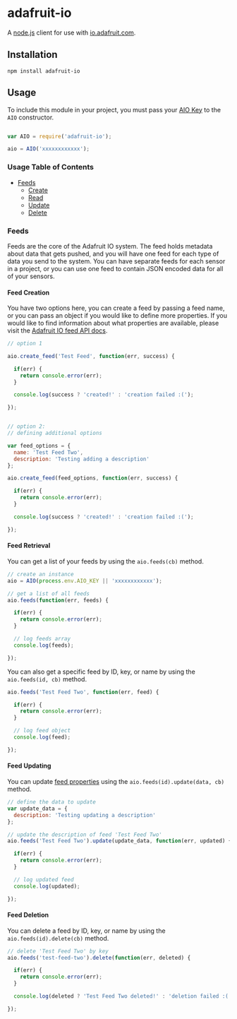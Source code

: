 # adafruit-io

A [node.js][1] client for use with [io.adafruit.com][2].

## Installation

```
npm install adafruit-io
```

## Usage

To include this module in your project, you must pass your [AIO Key][4] to the `AIO` constructor.

```js

var AIO = require('adafruit-io');

aio = AIO('xxxxxxxxxxxx');

```

### Usage Table of Contents

* [Feeds](#feeds)
  * [Create](#feed-creation)
  * [Read](#feed-retrieval)
  * [Update](#feed-updating)
  * [Delete](#feed-deletion)


### Feeds

Feeds are the core of the Adafruit IO system. The feed holds metadata about data that gets pushed, and you will
have one feed for each type of data you send to the system. You can have separate feeds for each
sensor in a project, or you can use one feed to contain JSON encoded data for all of your sensors.

#### Feed Creation

You have two options here, you can create a feed by passing a feed name, or you can pass an object if you would
like to define more properties.  If you would like to find information about what properties are available, please
visit the [Adafruit IO feed API docs][3].

```js
// option 1

aio.create_feed('Test Feed', function(err, success) {

  if(err) {
    return console.error(err);
  }

  console.log(success ? 'created!' : 'creation failed :(');

});


// option 2:
// defining additional options

var feed_options = {
  name: 'Test Feed Two',
  description: 'Testing adding a description'
};

aio.create_feed(feed_options, function(err, success) {

  if(err) {
    return console.error(err);
  }

  console.log(success ? 'created!' : 'creation failed :(');

});
```

#### Feed Retrieval

You can get a list of your feeds by using the `aio.feeds(cb)` method.

```js
// create an instance
aio = AIO(process.env.AIO_KEY || 'xxxxxxxxxxxx');

// get a list of all feeds
aio.feeds(function(err, feeds) {

  if(err) {
    return console.error(err);
  }

  // log feeds array
  console.log(feeds);

});
```

You can also get a specific feed by ID, key, or name by using the `aio.feeds(id, cb)` method.

```js
aio.feeds('Test Feed Two', function(err, feed) {

  if(err) {
    return console.error(err);
  }

  // log feed object
  console.log(feed);

});
```
#### Feed Updating

You can update [feed properties][3] using the `aio.feeds(id).update(data, cb)` method.

```js
// define the data to update
var update_data = {
  description: 'Testing updating a description'
};

// update the description of feed 'Test Feed Two'
aio.feeds('Test Feed Two').update(update_data, function(err, updated) {

  if(err) {
    return console.error(err);
  }

  // log updated feed
  console.log(updated);

});
```
#### Feed Deletion

You can delete a feed by ID, key, or name by using the `aio.feeds(id).delete(cb)` method.

```js
// delete 'Test Feed Two' by key
aio.feeds('test-feed-two').delete(function(err, deleted) {

  if(err) {
    return console.error(err);
  }

  console.log(deleted ? 'Test Feed Two deleted!' : 'deletion failed :(');

});
```

[1]: http://nodejs.com
[2]: https://io.adafruit.com
[3]: https://learn.adafruit.com/adafruit-io/feeds
[4]: https://learn.adafruit.com/adafruit-io/api-key
